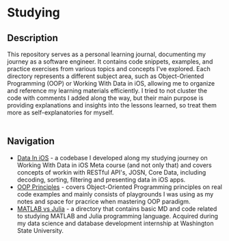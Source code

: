# Studying

## Description
This repository serves as a personal learning journal, documenting my journey as a software engineer. It contains code snippets, examples, and practice exercises from various topics and concepts I've explored. Each directory represents a different subject area, such as Object-Oriented Programming (OOP) or Working With Data in iOS, allowing me to organize and reference my learning materials efficiently.
I tried to not cluster the code with comments I added along the way, but their main purpose is providing explanations and insights into the lessons learned, so treat them more as self-explanatories for myself.
<br><br>

## Navigation

* [Data In iOS](https://github.com/cyberbitrixx/Studying/tree/c4ac6c9502aecc614b72ce45f755cf7b080cb0c9/Data%20In%20iOS) - a codebase I developed along my studying journey on Working With Data in iOS Meta course (and not only that)  and covers concepts of workin with RESTful API's, JOSN, Core Data, including decoding, sorting, filtering and presenting data in iOS apps.
* [OOP Principles](https://github.com/cyberbitrixx/Studying/tree/c4ac6c9502aecc614b72ce45f755cf7b080cb0c9/OOP%20Principles) - covers Object-Oriented Programming principles on real code examples and mainly consists of playgrounds I was using as my notes and space for pracrice when mastering OOP paradigm.
* [MATLAB vs Julia](https://github.com/cyberbitrixx/Studying/tree/8f8e25930e5e9347c8111b398b0d7bc88e30b82e/MATLAB%20vs%20Julia) - a directory that contains basic MD and code related to studying MATLAB and Julia programming language. Acquired during my data science and database development internship at Washington State University.
<br><br>

